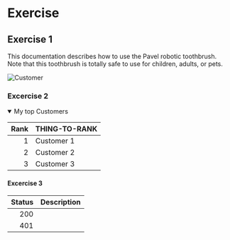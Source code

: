 # Exercise

## Exercise 1

This documentation describes how to use the Pavel robotic toothbrush.
Note that this toothbrush is totally safe to use for children, adults, or pets.

<picture>
<img alt="Customer" src="C:\Users\Hyacintha\OneDrive\Desktop\Pictionary.png">
</picture>

### Excercise 2

<details open>
<summary>My top Customers</summary>

| Rank | THING-TO-RANK |
|-----:|---------------|
|     1| Customer 1    |
|     2| Customer 2    |
|     3|Customer 3     |
</details>

#### Excercise 3

| Status  | Description |      
|-------: | ------------|
|   200   |             |
|   401   |             |



